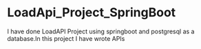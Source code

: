 # LoadApi_Project_SpringBoot





I have done LoadAPI Project using springboot and postgresql as a database.In this project I have wrote APIs
